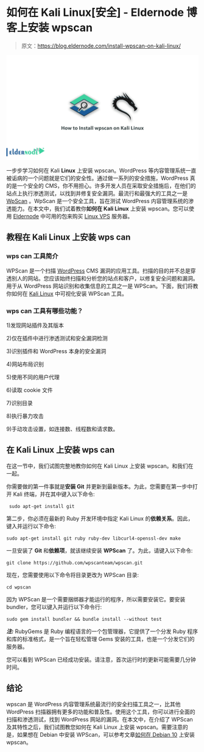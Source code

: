 # 如何在 Kali Linux[安全] - Eldernode 博客上安装 wpscan

> 原文：<https://blog.eldernode.com/install-wpscan-on-kali-linux/>

![How to Install wpscan on Kali Linux](img/46df3d37b157b6c640a4108136d99ead.png)

一步步学习如何在 Kali **Linux** 上安装 wpscan。WordPress 等内容管理系统一直被诟病的一个问题就是它们的安全性。通过做一系列的安全措施，WordPress 真的是一个安全的 CMS，你不用担心。许多开发人员在采取安全措施后，在他们的站点上执行渗透测试，以找到并修复安全漏洞。最流行和最强大的工具之一是 [WpScan](https://wpscan.com/wordpress-security-scanner) 。WpScan 是一个安全工具，旨在测试 WordPress 内容管理系统的渗透能力。在本文中，我们试着教你**如何在 Kali Linux** 上安装 wpscan。您可以使用 [Eldernode](https://eldernode.com/) 中可用的包来购买 [Linux VPS](https://eldernode.com/linux-vps/) 服务器。

## 教程在 Kali Linux 上安装 wps can

### wps can 工具简介

WPScan 是一个扫描 [WordPress](https://blog.eldernode.com/tag/wordpress/) CMS 漏洞的应用工具。扫描的目的并不总是穿透别人的网站。您应该始终扫描和分析您的站点和客户，以修复安全问题和漏洞。用于从 WordPress 网站识别和收集信息的工具之一是 WPScan。下面，我们将教你如何在 [Kali Linux](https://blog.eldernode.com/introduction-kali-linux-server-and-its-applications/) 中可视化安装 WPScan 工具。

### wps can 工具有哪些功能？

1)发现网站插件及其版本

2)仅在插件中进行渗透测试和安全漏洞检测

3)识别插件和 WordPress 本身的安全漏洞

4)网站布局识别

5)使用不同的用户代理

6)读取 cookie 文件

7)识别目录

8)执行暴力攻击

9)手动攻击设置，如连接数、线程数和请求数。

## 在 Kali Linux 上安装 wps can

在这一节中，我们试图完整地教你如何在 Kali Linux 上安装 wpscan。和我们在一起。

你需要做的第一件事就是**安装 Git** 并更新到最新版本。为此，您需要在第一步中打开 Kali 终端，并在其中键入以下命令:

```
 sudo apt-get install git
```

第二步，你必须在最新的 Ruby 开发环境中指定 Kali Linux 的**依赖关系**。因此，键入并运行以下命令:

```
sudo apt-get install git ruby ruby-dev libcurl4-openssl-dev make
```

一旦安装了 **Git** 和**依赖项**，就该继续安装 **WPScan** 了。为此，请键入以下命令:

```
git clone https://github.com/wpscanteam/wpscan.git
```

现在，您需要使用以下命令将目录更改为 WPScan 目录:

```
cd wpscan
```

因为 WPScan 是一个需要捆绑器才能运行的程序，所以需要安装它。要安装 bundler，您可以键入并运行以下命令行:

```
sudo gem install bundler && bundle install --without test
```

***注:*** RubyGems 是 Ruby 编程语言的一个包管理器，它提供了一个分发 Ruby 程序和库的标准格式，是一个旨在轻松管理 Gems 安装的工具，也是一个分发它们的服务器。

您可以看到 WPScan 已经成功安装。请注意，首次运行时的更新可能需要几分钟时间。

## 结论

wpscan 是 WordPress 内容管理系统最流行的安全扫描工具之一，比其他 WordPress 扫描器拥有更多的功能和普及性。使用这个工具，你可以进行全面的扫描和渗透测试，找到 WordPress 网站的漏洞。在本文中，在介绍了 WPScan 及其特性之后，我们试图教您如何在 Kali Linux 上安装 wpscan。需要注意的是，如果想在 Debian 中安装 WPScan，可以参考文章[如何在 Debian 10](https://blog.eldernode.com/how-to-install-wpscan-on-debian-10/) 上安装 wpscan。